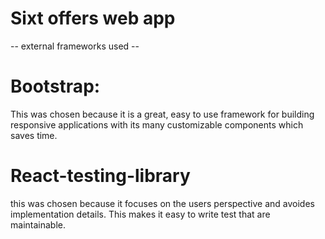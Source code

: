 # Sixt offers web app

-- external frameworks used --

# Bootstrap:

This was chosen because it is a great, easy to use framework for building responsive applications with its many customizable components which saves time.

# React-testing-library

this was chosen because it focuses on the users perspective and avoides implementation details. This makes it easy to write test that are maintainable.
